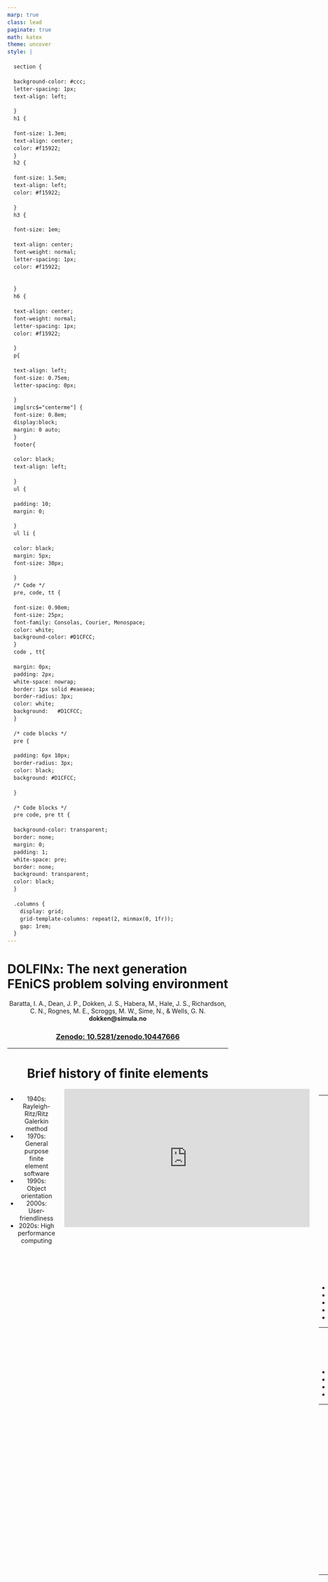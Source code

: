 ```yaml
---
marp: true
class: lead
paginate: true
math: katex
theme: uncover
style: |

  section {

  background-color: #ccc;
  letter-spacing: 1px;
  text-align: left;

  }
  h1 {

  font-size: 1.3em;
  text-align: center;
  color: #f15922;
  }
  h2 {

  font-size: 1.5em;
  text-align: left;
  color: #f15922;

  }
  h3 {

  font-size: 1em;

  text-align: center;
  font-weight: normal;
  letter-spacing: 1px;
  color: #f15922;


  }
  h6 {

  text-align: center;
  font-weight: normal;
  letter-spacing: 1px;
  color: #f15922;

  }
  p{

  text-align: left;
  font-size: 0.75em;
  letter-spacing: 0px;

  }
  img[src$="centerme"] {
  font-size: 0.8em; 
  display:block; 
  margin: 0 auto; 
  }
  footer{

  color: black;
  text-align: left;

  }
  ul {

  padding: 10;
  margin: 0;

  }
  ul li {

  color: black;
  margin: 5px;
  font-size: 30px;

  }
  /* Code */
  pre, code, tt {

  font-size: 0.98em;
  font-size: 25px;
  font-family: Consolas, Courier, Monospace;
  color: white;
  background-color: #D1CFCC;
  }
  code , tt{

  margin: 0px;
  padding: 2px;
  white-space: nowrap;
  border: 1px solid #eaeaea;
  border-radius: 3px;
  color: white;
  background: 	#D1CFCC;
  }

  /* code blocks */
  pre {

  padding: 6px 10px;
  border-radius: 3px;
  color: black;
  background: #D1CFCC;

  }

  /* Code blocks */
  pre code, pre tt {

  background-color: transparent;
  border: none;
  margin: 0;
  padding: 1;
  white-space: pre;
  border: none;
  background: transparent;
  color: black;
  }

  .columns {
    display: grid;
    grid-template-columns: repeat(2, minmax(0, 1fr));
    gap: 1rem;
  }
---
```


# DOLFINx: The next generation FEniCS problem solving environment

<center>
Baratta, I. A., Dean, J. P., Dokken, J. S., Habera, M., Hale, J. S., Richardson, C. N., Rognes, M. E., Scroggs, M. W., Sime, N., & Wells, G. N.
<center/>

<center>
<b> dokken@simula.no </b>
<center/>

### [Zenodo: 10.5281/zenodo.10447666](https://doi.org/10.5281/zenodo.10447666)

---

# Brief history of finite elements

<div class="columns">
<div>

* 1940s: Rayleigh-Ritz/Ritz Galerkin method
* 1970s: General purpose finite element software
* 1990s: Object orientation
* 2000s: User-friendliness
* 2020s: High performance computing
</div>
<div>
<iframe width="560" height="315" src="https://www.youtube.com/embed/lrpj3cZrKn4?si=rQY8RsGJEXfYNfIs" title="YouTube video player" frameborder="0" allow="accelerometer; autoplay; clipboard-write; encrypted-media; gyroscope; picture-in-picture; web-share" allowfullscreen></iframe>
</div>

<div>

---

# Brief history of the FEniCS project

![bg right:30%](./fenics_logo.png)

* 2003: Initiated in Netherlands, Sweden and USA
* 2006-2016: Hans Petter era: CBC
* 2017-Present: Development of DOLFINx
* ~2000 users on the Forum
* ~12 000 monthly downloads

---

# Motivation for a new API

* Age: Code 15+ years old
* Maintainability
* Scalability
* Extendability


---

# Implicitness in DOLFIN


```python
from dolfin import *
import time
mesh = UnitSquareMesh(1, 1)
V = FunctionSpace(mesh, "Lagrange", 5)
u, v = TrialFunction(V), TestFunction(V)
a = inner(grad(u), grad(v))*dx
for i in range(3):
    start = time.perf_counter()
    assemble(a)
    end = time.perf_counter()
    print(f"{i}: {end-start:.2e}")
```
<div data-marpit-fragment>

Output:

```bash
0: 3.30e+00
1: 3.94e-04
2: 3.10e-04
```
</div>

---

# Explicit control in DOLFINx
```python
from mpi4py import MPI
import dolfinx
import ufl
import time

mesh = dolfinx.mesh.create_unit_square(MPI.COMM_WORLD, 1, 1)
V = dolfinx.fem.functionspace(mesh, ("Lagrange", 1))

u, v = ufl.TrialFunction(V), ufl.TestFunction(V)
a = ufl.inner(ufl.grad(u), ufl.grad(v))*ufl.dx

start_c = time.perf_counter()
a_compiled = dolfinx.fem.form(a)
end_c = time.perf_counter()
print(f"Compilation: {end_c-start_c:.2e}")

for i in range(3):
    start = time.perf_counter()
    dolfinx.fem.assemble_matrix(a_compiled)
    end = time.perf_counter()
    print(f"{i}: {end-start:.2e}")
```

---
# Explicit control continued

```bash
Compilation: 1.58e-01
0: 2.26e-04
1: 5.69e-05
2: 4.18e-05
```
<div data-marpit-fragment>

# Same experiment for P1

<div class="columns">
<div>

DOLFIN
```bash

0: 3.27e+00
1: 4.29e-04
2: 3.04e-04
```
</div>
<div>

DOLFINx
```
Compilation: 1.30e-01
0: 2.11e-04
1: 7.79e-05
2: 5.05e-05
```
</div>
<div>
<div>

---

# Package overview


![bg right:50%](./overview.png)

---

# Basix

<div class="columns">
<div>

* A finite element tabulation library
* Provides quadrature schemes
* Written in C++ with a Python interface
  * Runtime tabulation
* Custom finite elements
</div>
<iframe width="600" height="500" src="https://docs.fenicsproject.org/basix/v0.7.0.post0/python/", title="Basix github repository"></iframe>


---

# Basix yields extra control over finite elements


```python
import basix.ufl
from basix import CellType, ElementFamily, LagrangeVariant
degree = 6
lagrange = basix.ufl.element(
    ElementFamily.P, CellType.triangle, degree, LagrangeVariant.equispaced)
lagrange_gll = basix.ufl.element(
    ElementFamily.P, CellType.triangle, degree, LagrangeVariant.gll_warped)
```
<div class="columns">

<div>

<img src="equispaced.png" width=450px>

</div>

<div>

<img src="gll_warped.png" width=450px>

</div>
</div>


--- 

# Lagrange variants are important for higher order finite element modelling

<div data-marpit-fragment>

<div>

[Runge's phenomenon: Variants of Lagrange elements (DOLFINx demos)](https://docs.fenicsproject.org/dolfinx/v0.7.3/python/demos/demo_lagrange_variants.html)

<div class="columns">
<div>

![Runges phenomenon equispaced; width:15cm](https://docs.fenicsproject.org/dolfinx/v0.7.3/python/_images/demo_lagrange_variants_interpolation_equispaced.png)
</div>

![GLL Warped; width:15cm](https://docs.fenicsproject.org/dolfinx/v0.7.3/python/_images/demo_lagrange_variants_interpolation_gll_warped.png)

</div>

</div>


---

# Proper representation of dual basis

<iframe width="1000" height="500" src="https://defelement.com/elements/examples/triangle-nedelec1-lagrange-1.html", title="Nedelec 1 degree 1 on triangle"></iframe>


---

# Proper dual basis leads to accurate interpolation  

![Integral moments compared with point evaluations; width:25cm](./moments.png)


---

# Code generation

What happens under the hood?

```python
import dolfin as df

degree = 1
N = 7

mesh = df.UnitIntervalMesh(10)
f = df.Expression("sin(N*pi*x[0])", N=N, degree=degree, domain=mesh)
int_f = df.assemble(f*df.dx)
```

---

# Can we do better?

<div data-marpit-fragment>

<div>

```python
x = df.SpatialCoordinate(mesh)
g = df.sin(N*df.pi*x[0])
int_g = df.assemble(g*df.dx)

```
</div>

```bash
degree=1, N=7, int_f=5.10e-02, int_g=9.04e-02, 43.62% difference
degree=3, N=7, int_f=9.13e-02, int_g=9.04e-02, 1.06% difference
degree=5, N=7, int_f=9.09e-02, int_g=9.04e-02, 0.64% difference
```

---

# Can we do even better?

<div data-marpit-fragment>

<div>

```python
x = df.SpatialCoordinate(mesh)
g = df.sin(df.Constant(N)*df.pi*x[0])
int_g = df.assemble(g*df.dx)
```

</div>

<div>

**DOLFINx equivalent**

```python
mesh = dolfinx.mesh.create_unit_interval(MPI.COMM_WORLD, 10)
x = ufl.SpatialCoordinate(mesh)
N = dolfinx.fem.Constant(mesh, 7.)
f = ufl.sin(N * ufl.pi* x[0])
compiled_form = dolfinx.fem.form(f*ufl.dx)
```

</div>

```python
N.value = 3
print(dolfinx.fem.assemble_scalar(compiled_form))
```

</div>

---

# Evaluation of UFL-expressions

<div data-marpit-fragment>

<div>

```python
V = dolfinx.fem.functionspace(mesh, ("Lagrange", 3))
u = dolfinx.fem.Function(V)
u.interpolate(lambda x: 3*x[0]**3)
grad_u_squared = ufl.dot(ufl.grad(u), ufl.grad(u))
point_in_reference_element = np.array([0.5])
compiled_expression = dolfinx.fem.Expression(grad_u_squared, point_in_reference_element)
print(compiled_expression.eval(mesh, cells))
```
<div>

* Also supports for expression evaluation of [facet expressions](https://github.com/FEniCS/dolfinx/pull/3062) (`FacetNormals`)
* Can also be used in interpolation: `u.interpolate(compiled_expression)`

</div>

---

# Mesh creation

```python
import numpy as np
from mpi4py import MPI

import basix.ufl
import dolfinx
import ufl

x = np.array([[0.0, 0.0], [1.0, 0.0], [2.0, 0.0],
              [0.0, 1.0], [1.0, 1.0], [2.0, 1.0]], dtype=np.float32)
cells = np.array([[0, 1, 3, 4], [1, 2, 4, 5]], dtype=np.int64)
coordinate_element = basix.ufl.element("Lagrange", "quadrilateral", 1,
                                       shape=(x.shape[1],))
msh = dolfinx.mesh.create_mesh(MPI.COMM_SELF, cells, x, ufl.Mesh(coordinate_element))

```

---

# Parallel reading

```python
if (rank:=MPI.COMM_WORLD.rank) == 0:
    x = np.array([[0.0, 0.0], [1.0, 0.0], [2.0, 0.0]], dtype=np.float32)
    cells = np.array([[0, 1, 3, 4]], dtype=np.int64) 
elif rank == 1:
    x = np.array([[0.0, 1.0], [1.0, 1.0], [2.0, 1.0]], dtype=np.float32)
    cells = np.array([[1, 2, 4, 5]], dtype=np.int64)
else:
    x = np.empty((0, 2), dtype=np.float32)
    cells = np.empty((0, 4), dtype=np.int64)
coordinate_element = basix.ufl.element("Lagrange", "quadrilateral", 1,
                                       shape=(x.shape[1],))
msh = dolfinx.mesh.create_mesh(MPI.COMM_WORLD, cells, x, ufl.Mesh(coordinate_element))
```

* Array interface makes it easier to interface with any meshing format
* No copying when moving data to C++ through nanobind (`std::span`)

---

# When a mesh is read in with multiple processes (MPI) the cells are distributed

<div class="columns">
<div>

![Cell ownership and ghost distribution; width:15cm](cell_partitioning.png)

</div>
<div>

![Cell index map; width:15cm](cell_index_map.png)

</div>
</div>

---

# All entities (vertex, edge, facet, cell) has a notion of ownership

Makes mesh-view construction in parallel "easy" and safe

<div class="columns">
<div>

![Vertex ownership and ghost distribution; width:15cm](vertex_ownership.png)

</div>
<div>

![Vertex index map; width:15cm](vertex_indexmap.png)

</div>
</div>

---


# Custom partitioning

```python
if (rank:=MPI.COMM_WORLD.rank) == 0:
    cells = np.array([[0, 1, 3, 4]], dtype=np.int64)
    def partitioner(comm: MPI.Intracomm, n, m, topo):
        # The cell on this process will be owned by rank 2, and ghosted on rank 0
        return dolfinx.graph.adjacencylist(np.array([2, 0], dtype=np.int32), np.array([0,2],dtype=np.int32))
elif rank == 1:
    cells = np.array([[1, 2, 4, 5]], dtype=np.int64)
    def partitioner(comm: MPI.Intracomm, n, m, topo):
        # The cell on this process will be owned by rank 1, and ghosted on 0 and 2
        return dolfinx.graph.adjacencylist(np.array([1, 0, 2], dtype=np.int32), np.array([0,3],dtype=np.int32))
else:
    cells = np.empty((0, 4), dtype=np.int64)
    def partitioner(comm: MPI.Intracomm, n, m, topo):
        # No cells on process
        return dolfinx.graph.adjacencylist(np.empty(0, dtype=np.int32), np.zeros(1, dtype=np.int32))

coordinate_element = basix.ufl.element("Lagrange", "quadrilateral", 1,
                                       shape=(x.shape[1],))
msh = dolfinx.mesh.create_mesh(MPI.COMM_WORLD, cells, x, ufl.Mesh(coordinate_element), partitioner=partitioner)
```
<div data-marpit-fragment>

<div>

```bash
rank=0 Owned cells: 0 Ghosted cells: 2 Total cells: 2
rank=1 Owned cells: 1 Ghosted cells: 0 Total cells: 2
rank=2 Owned cells: 1 Ghosted cells: 1 Total cells: 2
```

</div>
</div>

---


---
